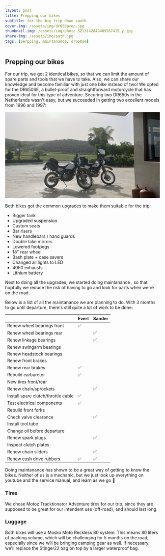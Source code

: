 ```yaml
---
layout: post
title: Prepping our bikes
subtitle: for the big trip down south
cover-img: /assets/img/dr650prep.jpg
thumbnail-img: /assets/img/photo_5213142849489587415_y.jpg
share-img: /assets/img/path.jpg
tags: [perpping, maintanance, dr650se]
---
```


## Prepping our bikes

For our trip, we got 2 identical bikes, so that we can limit the amount of spare parts and tools that we have to take. Also, we can share our knowledge and become familiar with just one bike instead of two! We opted for the DR650SE, a bullet-proof and straightforward motorcycle that has proven ideal for this type of adventure. Securing two DR650s in the Netherlands wasn't easy, but we succeeded in getting two excellent models from 1996 and 1997:

![DR650SE](/assets/img/DR650.jpg)

Both bikes got the common upgrades to make them suitable for the trip:

- Bigger tank
- Upgraded suspension
- Custom seats
- Bar risers
- New handlebars / hand guards
- Double take mirrors
- Lowered footpegs
- 18" rear wheel
- Bash plate + case savers
- Changed all lights to LED
- 40F0 exhausts
- Lithium battery

Next to doing all the upgrades, we started doing maintanance , so that hopfully we reduce the risk of having to go and look for parts when we're on the road.  

Below is a list of all the maintanance we are planning to do. With 3 months to go until departure, there's still quite a lot of work to be done:

|                                            | Evert | Sander |
|---------------------------------------------|------|------|
| Renew wheel bearings front                        |  ✅    |      |
| Renew wheel bearings rear                         |      | ✅      |
| Renew linkage bearings                  |      |  ✅    |
| Renew swingarm bearings                           |      |      |
| Renew headstock bearings                          |      |      |
| Renew front brakes                    |      |      |
| Renew rear brakes                     |  ✅     |      |
| Rebuild carburetor                    |   ✅    |      |
| New tires front/rear                      |      |      |
| Renew chain/sprockets                 |      |   ✅   |
| Install spare clutch/throttle cable              |  ✅     |      |
| Test electrical components                  |  ✅     |      |
| Rebuild front forks                    |      |      |
| Check valve clearance                       |      |   ✅    |
| Install tool tube                           |      |      |
| Change oil before departure                 |      |      |
| Renew spark plugs                         |      |   ✅    |
| Inspect clutch plates                       |      |      |
| Renew chain sliders                       |      |   ✅    |
| Renew cush drive rubbers                  |  ✅     |   ✅    |


Doing maintanance has shown to be a great way of getting to know the bikes. Neither of us is a mechanic, but we just look up everything on youtube and the service manual, and learn as we go 💪 

### Tires 

We chose Motoz Tracktionator Adventure tires for our trip, since they are supposed to be great for our intendent use (off-road), and should last long. 

### Luggage

Both bikes will use a Mosko Moto Reckless 80 system. This means 80 liters of packing volume, which will be challenging for 5 months on the road, especially since we will be bringing camping gear as well. If necessary, we'll replace the Stinger22 bag on top by a larger waterproof bag.
